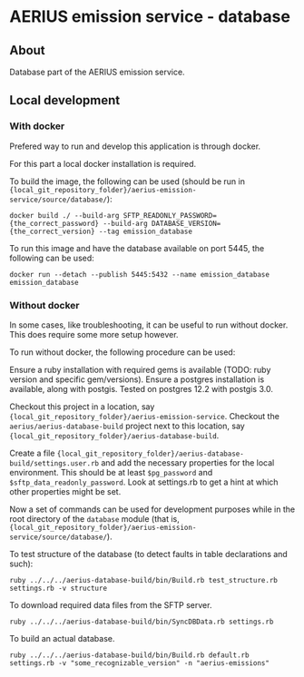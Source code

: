 # AERIUS emission service - database

## About

Database part of the AERIUS emission service.

## Local development

### With docker

Prefered way to run and develop this application is through docker.

For this part a local docker installation is required.

To build the image, the following can be used (should be run in `{local_git_repository_folder}/aerius-emission-service/source/database/`):

```
docker build ./ --build-arg SFTP_READONLY_PASSWORD={the_correct_password} --build-arg DATABASE_VERSION={the_correct_version} --tag emission_database
```

To run this image and have the database available on port 5445, the following can be used:

```
docker run --detach --publish 5445:5432 --name emission_database emission_database
```

### Without docker

In some cases, like troubleshooting, it can be useful to run without docker. This does require some more setup however.

To run without docker, the following procedure can be used:

Ensure a ruby installation with required gems is available (TODO: ruby version and specific gem/versions).
Ensure a postgres installation is available, along with postgis. Tested on postgres 12.2 with postgis 3.0.

Checkout this project in a location, say `{local_git_repository_folder}/aerius-emission-service`.
Checkout the `aerius/aerius-database-build` project next to this location, say `{local_git_repository_folder}/aerius-database-build`.

Create a file `{local_git_repository_folder}/aerius-database-build/settings.user.rb` and add the necessary properties for the local environment. 
This should be at least `$pg_password` and `$sftp_data_readonly_password`.
Look at settings.rb to get a hint at which other properties might be set.

Now a set of commands can be used for development purposes while in the root directory of the `database` module (that is, `{local_git_repository_folder}/aerius-emission-service/source/database/`).

To test structure of the database (to detect faults in table declarations and such):

```
ruby ../../../aerius-database-build/bin/Build.rb test_structure.rb settings.rb -v structure
```

To download required data files from the SFTP server. 

```
ruby ../../../aerius-database-build/bin/SyncDBData.rb settings.rb
```

To build an actual database.

```
ruby ../../../aerius-database-build/bin/Build.rb default.rb settings.rb -v "some_recognizable_version" -n "aerius-emissions"
```
